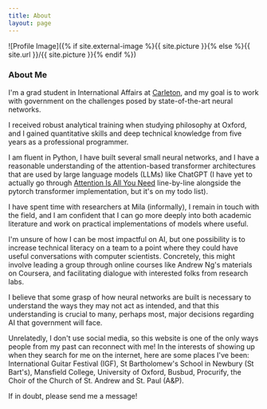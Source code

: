```yaml
---
title: About
layout: page
---
```

![Profile Image]({% if site.external-image %}{{ site.picture }}{% else %}{{ site.url }}/{{ site.picture }}{% endif %})

### About Me

I'm a grad student in International Affairs at [Carleton](https://carleton.ca/npsia/), and
my goal is to work with government on the challenges posed by state-of-the-art neural
networks.

I received robust analytical training when studying philosophy at Oxford, and I gained
quantitative skills and deep technical knowledge from five years as a professional
programmer. 

I am fluent in Python, I have built several small neural networks, and I have a reasonable
understanding of the attention-based transformer architectures that are used by large
language models (LLMs) like ChatGPT (I have yet to actually go through [Attention Is All
You Need](https://arxiv.org/abs/1706.03762) line-by-line alongside the pytorch transformer
implementation, but it's on my todo list). 

I have spent time with researchers at Mila (informally), I remain in touch with the field,
and I am confident that I can go more deeply into both academic literature and work on
practical implementations of models where useful.

I'm unsure of how I can be most impactful on AI, but one possibility is to increase technical
literacy on a team to a point where they could have useful conversations with computer
scientists. Concretely, this might involve leading a group through online courses like
Andrew Ng's materials on Coursera, and facilitating dialogue with interested folks from
research labs. 

I believe that some grasp of how neural networks are built is necessary to understand the
ways they may not act as intended, and that this understanding is crucial to many, perhaps
most, major decisions regarding AI that government will face. 

Unrelatedly, I don't use social media, so this website is one of the only ways people from
my past can reconnect with me! In the interests of showing up when they search for me on
the internet, here are some places I've been: International Guitar Festival (IGF), St
Bartholomew's School in Newbury (St Bart's), Mansfield College, University of Oxford,
Busbud, Procurify, the Choir of the Church of St. Andrew and St. Paul (A&P).

If in doubt, please send me a message!
